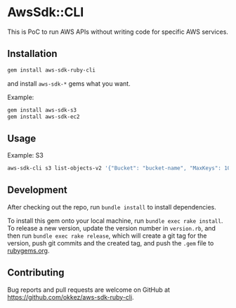 # AwsSdk::CLI

This is PoC to run AWS APIs without writing code for specific AWS services.

## Installation

```sh
gem install aws-sdk-ruby-cli
```

and install `aws-sdk-*` gems what you want.

Example:
```sh
gem install aws-sdk-s3
gem install aws-sdk-ec2
```

## Usage

Example: S3

```sh
aws-sdk-cli s3 list-objects-v2 '{"Bucket": "bucket-name", "MaxKeys": 10}'
```

## Development

After checking out the repo, run `bundle install` to install dependencies.

To install this gem onto your local machine, run `bundle exec rake install`. To release a new version, update the version number in `version.rb`, and then run `bundle exec rake release`, which will create a git tag for the version, push git commits and the created tag, and push the `.gem` file to [rubygems.org](https://rubygems.org).

## Contributing

Bug reports and pull requests are welcome on GitHub at https://github.com/okkez/aws-sdk-ruby-cli.
